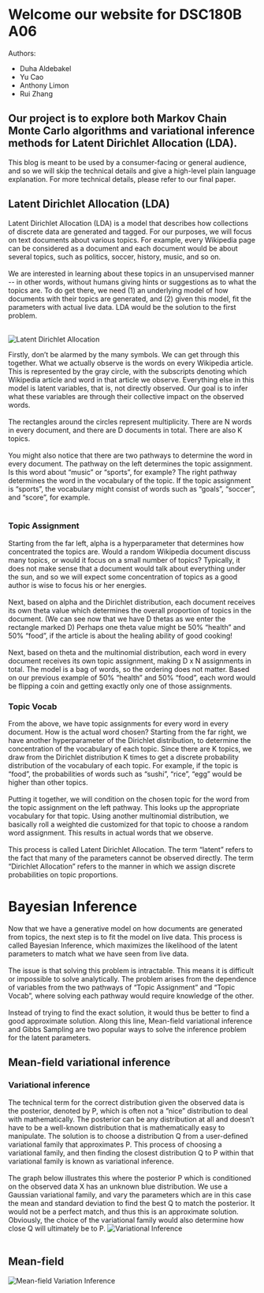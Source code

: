 # Welcome our website for DSC180B A06
Authors:
* Duha Aldebakel
* Yu Cao
* Anthony Limon
* Rui Zhang
## Our project is to explore both Markov Chain Monte Carlo algorithms and variational inference methods for Latent Dirichlet Allocation (LDA). 
This blog is meant to be used by a consumer-facing or general audience, and so we will skip the technical details and give a high-level plain language explanation. For more technical details, please refer to our final paper.
## Latent Dirichlet Allocation (LDA)
Latent Dirichlet Allocation (LDA) is a model that describes how collections of discrete data are generated and tagged. For our purposes, we will focus on text documents about various topics. For example, every Wikipedia page can be considered as a document and each document would be about several topics, such as politics, soccer, history, music, and so on. 
<br>
<br>
We are interested in learning about these topics in an unsupervised manner -- in other words, without humans giving hints or suggestions as to what the topics are. To do get there, we need (1) an underlying model of how documents with their topics are generated, and (2) given this model, fit the parameters with actual live data. LDA would be the solution to the first problem.
<br>
<br>

![Latent Dirichlet Allocation](https://github.com/a1limon/DSC180B.visual.io/blob/gh-pages/images/lda_graphical_model.png?raw=true)

Firstly, don’t be alarmed by the many symbols. We can get through this together. What we actually observe is the words on every Wikipedia article. This is represented by the gray circle, with the subscripts denoting which Wikipedia article and word in that article we observe. Everything else in this model is latent variables, that is, not directly observed. Our goal is to infer what these variables are through their collective impact on the observed words. 
<br>
<br>
The rectangles around the circles represent multiplicity. There are N words in every document, and there are D documents in total. There are also K topics.
<br>
<br>
You might also notice that there are two pathways to determine the word in every document. The pathway on the left determines the topic assignment. Is this word about “music” or “sports”, for example? The right pathway determines the word in the vocabulary of the topic. If the topic assignment is “sports”, the vocabulary might consist of words such as “goals”, “soccer”, and “score”, for example.
<br>
<br>
### Topic Assignment
Starting from the far left, alpha is a hyperparameter that determines how concentrated the topics are. Would a random Wikipedia document discuss many topics, or would it focus on a small number of topics? Typically, it does not make sense that a document would talk about everything under the sun, and so we will expect some concentration of topics as a good author is wise to focus his or her energies.
<br>
<br>
Next, based on alpha and the Dirichlet distribution, each document receives its own theta value which determines the overall proportion of topics in the document. (We can see now that we have D thetas as we enter the rectangle marked D) Perhaps one theta value might be 50% “health” and 50% “food”, if the article is about the healing ability of good cooking! 
<br>
<br>
Next, based on theta and the multinomial distribution, each word in every document receives its own topic assignment, making D x N assignments in total. The model is a bag of words, so the ordering does not matter. Based on our previous example of 50% “health” and 50% “food”, each word would be flipping a coin and getting exactly only one of those assignments.

### Topic Vocab 
From the above, we have topic assignments for every word in every document. How is the actual word chosen? Starting from the far right, we have another hyperparameter of the Dirichlet distribution, to determine the concentration of the vocabulary of each topic. Since there are K topics, we draw from the Dirichlet distribution K times to get a discrete probability distribution of the vocabulary of each topic. For example, if the topic is “food”, the probabilities of words such as “sushi”, “rice”, “egg” would be higher than other topics.
<br>
<br>
Putting it together, we will condition on the chosen topic for the word from the topic assignment on the left pathway. This looks up the appropriate vocabulary for that topic. Using another multinomial distribution, we basically roll a weighted die customized for that topic to choose a random word assignment. This results in actual words that we observe.
<br>
<br>
This process is called Latent Dirichlet Allocation. The term “latent” refers to the fact that many of the parameters cannot be observed directly. The term “Dirichlet Allocation” refers to the manner in which we assign discrete probabilities on topic proportions.
# Bayesian Inference
Now that we have a generative model on how documents are generated from topics, the next step is to fit the model on live data. This process is called Bayesian Inference, which maximizes the likelihood of the latent parameters to match what we have seen from live data. 
<br>
<br>
The issue is that solving this problem is intractable. This means it is difficult or impossible to solve analytically. The problem arises from the dependence of variables from the two pathways of “Topic Assignment” and “Topic Vocab”, where solving each pathway would require knowledge of the other.
<br>
<br>
Instead of trying to find the exact solution, it would thus be better to find a good approximate solution. Along this line, Mean-field variational inference and Gibbs Sampling are two popular ways to solve the inference problem for the latent parameters. 
## Mean-field variational inference
### Variational inference
The technical term for the correct distribution given the observed data is the posterior, denoted by P, which is often not a “nice” distribution to deal with mathematically. The posterior can be any distribution at all and doesn’t have to be a well-known distribution that is mathematically easy to manipulate. The solution is to choose a distribution Q from a user-defined variational family that approximates P. This process of choosing a variational family, and then finding the closest distribution Q to P within that variational family is known as variational inference. 
<br>
<br>
The graph below illustrates this where the posterior P which is conditioned on the observed data X has an unknown blue distribution. We use a Gaussian variational family, and vary the parameters which are in this case the mean and standard deviation to find the best Q to match the posterior. It would not be a perfect match, and thus this is an approximate solution. Obviously, the choice of the variational family would also determine how close Q will ultimately be to P.
![Variational Inference](https://miro.medium.com/max/1002/1*YVFAbC7DgfAj94-0TRt8IQ.png)
<br>
<br>
## Mean-field

![Mean-field Variation Inference](https://camo.githubusercontent.com/be972716d5117d7d769095628c721909c5f4f90ece185c99054e936beee1435d/68747470733a2f2f6769746875622e636f6d2f647568612d616c646562616b656c2f445343313830422d4c4441436f64652f626c6f622f6d61737465722f696d616765732f4c44415f4d65616e6669656c642e504e473f7261773d74727565)

